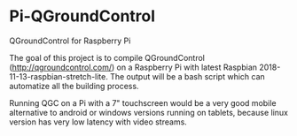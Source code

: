 # Pi-QGroundControl
QGroundControl for Raspberry Pi

The goal of this project is to compile QGroundControl (http://qgroundcontrol.com/) on a Raspberry Pi with latest Raspbian 2018-11-13-raspbian-stretch-lite.
The output will be a bash script which can automatize all the building process.

Running QGC on a Pi with a 7" touchscreen would be a very good mobile alternative to android or windows versions running on tablets, because linux version has very low latency with video streams.
